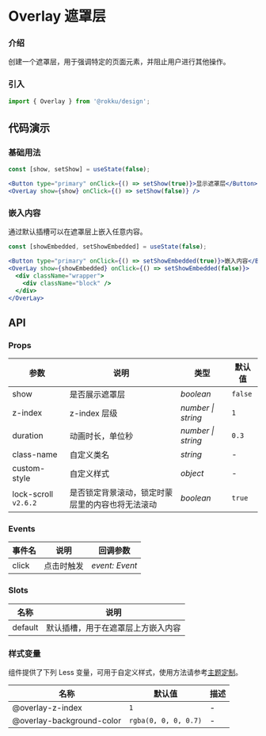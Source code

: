 # Overlay 遮罩层

### 介绍

创建一个遮罩层，用于强调特定的页面元素，并阻止用户进行其他操作。

### 引入

```js
import { Overlay } from '@rokku/design';
```

## 代码演示

### 基础用法

```jsx
const [show, setShow] = useState(false);

<Button type="primary" onClick={() => setShow(true)}>显示遮罩层</Button>
<OverLay show={show} onClick={() => setShow(false)} />
```

### 嵌入内容

通过默认插槽可以在遮罩层上嵌入任意内容。

```jsx
const [showEmbedded, setShowEmbedded] = useState(false);

<Button type="primary" onClick={() => setShowEmbedded(true)}>嵌入内容</Button>
<OverLay show={showEmbedded} onClick={() => setShowEmbedded(false)}>
  <div className="wrapper">
    <div className="block" />
  </div>
</OverLay>
```

## API

### Props

| 参数 | 说明 | 类型 | 默认值 |
| --- | --- | --- | --- |
| show | 是否展示遮罩层 | _boolean_ | `false` |
| z-index | z-index 层级 | _number \| string_ | `1` |
| duration | 动画时长，单位秒 | _number \| string_ | `0.3` |
| class-name | 自定义类名 | _string_ | - |
| custom-style | 自定义样式 | _object_ | - |
| lock-scroll `v2.6.2` | 是否锁定背景滚动，锁定时蒙层里的内容也将无法滚动 | _boolean_ | `true` |

### Events

| 事件名 | 说明       | 回调参数       |
| ------ | ---------- | -------------- |
| click  | 点击时触发 | _event: Event_ |

### Slots

| 名称    | 说明                               |
| ------- | ---------------------------------- |
| default | 默认插槽，用于在遮罩层上方嵌入内容 |

### 样式变量

组件提供了下列 Less 变量，可用于自定义样式，使用方法请参考[主题定制](#/zh-CN/theme)。

| 名称                      | 默认值               | 描述 |
| ------------------------- | -------------------- | ---- |
| @overlay-z-index          | `1`                  | -    |
| @overlay-background-color | `rgba(0, 0, 0, 0.7)` | -    |
